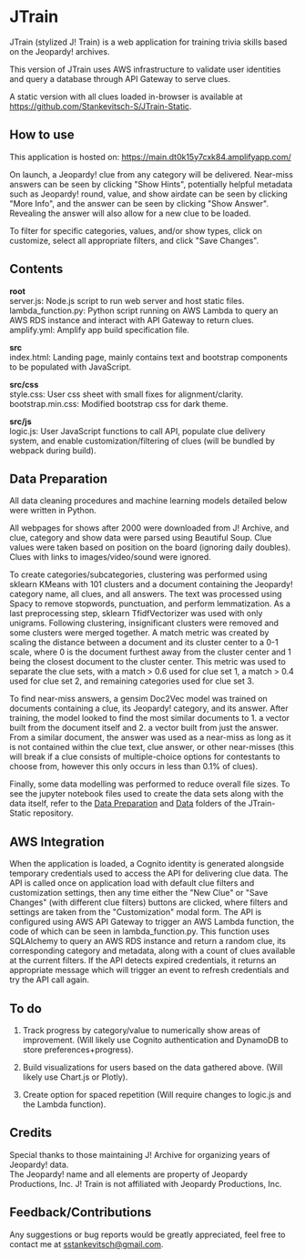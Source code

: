 # JTrain

JTrain (stylized J! Train) is a web application for training trivia skills based on the Jeopardy! archives.

This version of JTrain uses AWS infrastructure to validate user identities and query a database through API Gateway to serve clues.

A static version with all clues loaded in-browser is available at https://github.com/Stankevitsch-S/JTrain-Static.

## How to use

This application is hosted on: https://main.dt0k15y7cxk84.amplifyapp.com/

On launch, a Jeopardy! clue from any category will be delivered. Near-miss answers can be seen by clicking "Show Hints", potentially helpful metadata such as Jeopardy! round, value, and show airdate can be seen by clicking "More Info", and the answer can be seen by clicking "Show Answer". Revealing the answer will also allow for a new clue to be loaded.<br>

To filter for specific categories, values, and/or show types, click on customize, select all appropriate filters, and click "Save Changes". 

## Contents

**root**<br>
server.js: Node.js script to run web server and host static files.<br>
lambda_function.py: Python script running on AWS Lambda to query an AWS RDS instance and interact with API Gateway to return clues.<br>
amplify.yml: Amplify app build specification file.<br>

**src**<br>
index.html: Landing page, mainly contains text and bootstrap components to be populated with JavaScript.<br>

**src/css**<br>
style.css: User css sheet with small fixes for alignment/clarity.<br>
bootstrap.min.css: Modified bootstrap css for dark theme.<br>

**src/js**<br>
logic.js: User JavaScript functions to call API, populate clue delivery system, and enable customization/filtering of clues (will be bundled by webpack during build).<br>

## Data Preparation

All data cleaning procedures and machine learning models detailed below were written in Python.

All webpages for shows after 2000 were downloaded from J! Archive, and clue, category and show data were parsed using Beautiful Soup. Clue values were taken based on position on the board (ignoring daily doubles). Clues with links to images/video/sound were ignored.

To create categories/subcategories, clustering was performed using sklearn KMeans with 101 clusters and a document containing the Jeopardy! category name, all clues, and all answers. The text was processed using Spacy to remove stopwords, punctuation, and perform lemmatization. As a last preprocessing step, sklearn TfidfVectorizer was used with only unigrams. Following clustering, insignificant clusters were removed and some clusters were merged together. A match metric was created by scaling the distance between a document and its cluster center to a 0-1 scale, where 0 is the document furthest away from the cluster center and 1 being the closest document to the cluster center. This metric was used to separate the clue sets, with a match > 0.6 used for clue set 1, a match > 0.4 used for clue set 2, and remaining categories used for clue set 3.

To find near-miss answers, a gensim Doc2Vec model was trained on documents containing a clue, its Jeopardy! category, and its answer. After training, the model looked to find the most similar documents to 1. a vector built from the document itself and 2. a vector built from just the answer. From a similar document, the answer was used as a near-miss as long as it is not contained within the clue text, clue answer, or other near-misses (this will break if a clue consists of multiple-choice options for contestants to choose from, however this only occurs in less than 0.1% of clues). 

Finally, some data modelling was performed to reduce overall file sizes. To see the jupyter notebook files used to create the data sets along with the data itself, refer to the [Data Preparation](https://github.com/Stankevitsch-S/JTrain-Static/tree/main/Data%20Preparation) and [Data](https://github.com/Stankevitsch-S/JTrain-Static/tree/main/Data) folders of the JTrain-Static repository.

## AWS Integration

When the application is loaded, a Cognito identity is generated alongside temporary credentials used to access the API for delivering clue data. The API is called once on application load with default clue filters and customization settings, then any time either the "New Clue" or "Save Changes" (with different clue filters) buttons are clicked, where filters and settings are taken from the "Customization" modal form. The API is configured using AWS API Gateway to trigger an AWS Lambda function, the code of which can be seen in lambda_function.py. This function uses SQLAlchemy to query an AWS RDS instance and return a random clue, its corresponding category and metadata, along with a count of clues available at the current filters. If the API detects expired credentials, it returns an appropriate message which will trigger an event to refresh credentials and try the API call again.

## To do

1. Track progress by category/value to numerically show areas of improvement. (Will likely use Cognito authentication and DynamoDB to store preferences+progress).

2. Build visualizations for users based on the data gathered above. (Will likely use Chart.js or Plotly).

3. Create option for spaced repetition (Will require changes to logic.js and the Lambda function).

## Credits

Special thanks to those maintaining J! Archive for organizing years of Jeopardy! data.<br>
The Jeopardy! name and all elements are property of Jeopardy Productions, Inc. J! Train is not affiliated with Jeopardy Productions, Inc.

## Feedback/Contributions

Any suggestions or bug reports would be greatly appreciated, feel free to contact me at [sstankevitsch@gmail.com](mailto:sstankevitsch@gmail.com?subject=JTrain%20Feedback).
